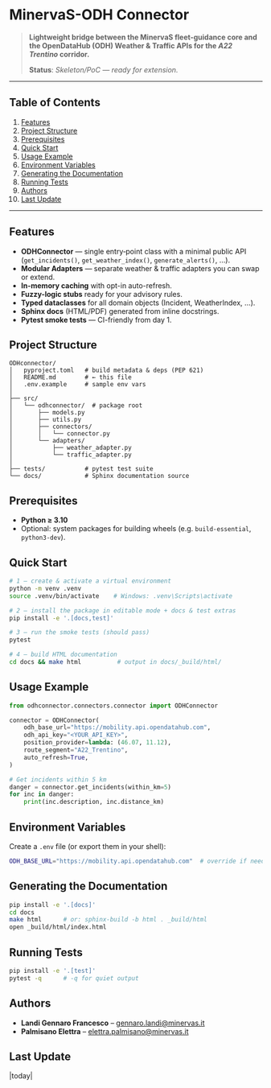 # MinervaS-ODH Connector

> **Lightweight bridge between the MinervaS fleet-guidance core and the OpenDataHub (ODH) Weather & Traffic APIs for the *A22 Trentino* corridor.**
>
> **Status**: *Skeleton/PoC — ready for extension.*

---

## Table of Contents

1. [Features](#features)
2. [Project Structure](#project-structure)
3. [Prerequisites](#prerequisites)
4. [Quick Start](#quick-start)
5. [Usage Example](#usage-example)
6. [Environment Variables](#environment-variables)
7. [Generating the Documentation](#generating-the-documentation)
8. [Running Tests](#running-tests)
9. [Authors](#authors)
10. [Last Update](#last-update)

---

## Features

* **ODHConnector** — single entry‑point class with a minimal public API (`get_incidents()`, `get_weather_index()`, `generate_alerts()`, …).
* **Modular Adapters** — separate weather & traffic adapters you can swap or extend.
* **In-memory caching** with opt-in auto-refresh.
* **Fuzzy-logic stubs** ready for your advisory rules.
* **Typed dataclasses** for all domain objects (Incident, WeatherIndex, …).
* **Sphinx docs** (HTML/PDF) generated from inline docstrings.
* **Pytest smoke tests** — CI-friendly from day 1.

## Project Structure

```text
ODHconnector/
│   pyproject.toml   # build metadata & deps (PEP 621)
│   README.md        # ← this file
│   .env.example     # sample env vars
│
├── src/
│   └── odhconnector/  # package root
│       ├── models.py
│       ├── utils.py
│       ├── connectors/
│       │   └── connector.py
│       └── adapters/
│           ├── weather_adapter.py
│           └── traffic_adapter.py
│
├── tests/           # pytest test suite
└── docs/            # Sphinx documentation source
```

## Prerequisites

* **Python ≥ 3.10**
* Optional: system packages for building wheels (e.g. `build-essential`, `python3-dev`).

## Quick Start

```bash
# 1 – create & activate a virtual environment
python -m venv .venv
source .venv/bin/activate    # Windows: .venv\Scripts\activate

# 2 – install the package in editable mode + docs & test extras
pip install -e '.[docs,test]'

# 3 – run the smoke tests (should pass)
pytest

# 4 – build HTML documentation
cd docs && make html          # output in docs/_build/html/
```

## Usage Example

```python
from odhconnector.connectors.connector import ODHConnector

connector = ODHConnector(
    odh_base_url="https://mobility.api.opendatahub.com",
    odh_api_key="<YOUR_API_KEY>",
    position_provider=lambda: (46.07, 11.12),
    route_segment="A22_Trentino",
    auto_refresh=True,
)

# Get incidents within 5 km
danger = connector.get_incidents(within_km=5)
for inc in danger:
    print(inc.description, inc.distance_km)
```

## Environment Variables

Create a `.env` file (or export them in your shell):

```bash
ODH_BASE_URL="https://mobility.api.opendatahub.com"  # override if needed
```

## Generating the Documentation

```bash
pip install -e '.[docs]'
cd docs
make html      # or: sphinx-build -b html . _build/html
open _build/html/index.html
```

## Running Tests

```bash
pip install -e '.[test]'
pytest -q      # -q for quiet output
```

## Authors

* **Landi Gennaro Francesco** – [gennaro.landi@minervas.it](mailto:gennaro.landi@minervas.it)
* **Palmisano Elettra** – [elettra.palmisano@minervas.it](mailto:elettra.palmisano@minervas.it)

## Last Update

|today|
